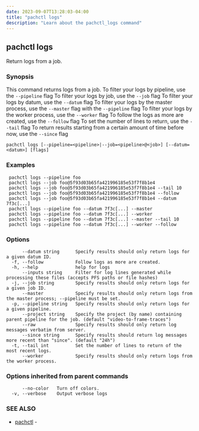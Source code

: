 ```yaml
---
date: 2023-09-07T13:28:03-04:00
title: "pachctl logs"
description: "Learn about the pachctl_logs command"
---
```


## pachctl logs

Return logs from a job.

### Synopsis

This command returns logs from a job. 
 To filter your logs by pipeline, use the `--pipeline` flag 
 To filter your logs by job, use the `--job` flag 
 To filter your logs by datum, use the `--datum` flag 
 To filter your logs by the master process, use the `--master` flag  with the `--pipeline` flag 
 To filter your logs by the worker process, use the `--worker` flag 
 To follow the logs as more are created, use the `--follow` flag 
 To set the number of lines to return, use the `--tail` flag 
 To return results starting from a certain amount of time before now, use the `--since` flag 


```
pachctl logs [--pipeline=<pipeline>|--job=<pipeline>@<job>] [--datum=<datum>] [flags]
```

### Examples

```
 pachctl logs --pipeline foo 
 pachctl logs --job foo@5f93d03b65fa421996185e53f7f8b1e4 
 pachctl logs --job foo@5f93d03b65fa421996185e53f7f8b1e4 --tail 10 
 pachctl logs --job foo@5f93d03b65fa421996185e53f7f8b1e4 --follow 
 pachctl logs --job foo@5f93d03b65fa421996185e53f7f8b1e4 --datum 7f3c[...] 
 pachctl logs --pipeline foo --datum 7f3c[...] --master 
 pachctl logs --pipeline foo --datum 7f3c[...] --worker  
 pachctl logs --pipeline foo --datum 7f3c[...] --master --tail 10  
 pachctl logs --pipeline foo --datum 7f3c[...] --worker --follow 

```

### Options

```
      --datum string      Specify results should only return logs for a given datum ID.
  -f, --follow            Follow logs as more are created.
  -h, --help              help for logs
      --inputs string     Filter for log lines generated while processing these files (accepts PFS paths or file hashes)
  -j, --job string        Specify results should only return logs for a given job ID.
      --master            Specify results should only return logs from the master process; --pipeline must be set.
  -p, --pipeline string   Specify results should only return logs for a given pipeline.
      --project string    Specify the project (by name) containing parent pipeline for the job. (default "video-to-frame-traces")
      --raw               Specify results should only return log messages verbatim from server.
      --since string      Specify results should return log messages more recent than "since". (default "24h")
  -t, --tail int          Set the number of lines to return of the most recent logs.
      --worker            Specify results should only return logs from the worker process.
```

### Options inherited from parent commands

```
      --no-color   Turn off colors.
  -v, --verbose    Output verbose logs
```

### SEE ALSO

* [pachctl](../pachctl)	 - 

